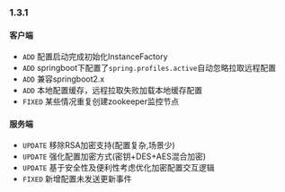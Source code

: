 ### 1.3.1
#### 客户端
 - `ADD` 配置启动完成初始化InstanceFactory
 - `ADD` springboot下配置了`spring.profiles.active`自动忽略拉取远程配置
 - `ADD` 兼容springboot2.x
 - `ADD` 本地配置缓存，远程拉取失败加载本地缓存配置
 - `FIXED` 某些情况重复创建zookeeper监控节点
 
#### 服务端
 - `UPDATE` 移除RSA加密支持(配置复杂,场景少)
 - `UPDATE` 强化配置加密方式(密钥+DES+AES混合加密)
 - `UPDATE` 基于安全性及便利性考虑优化加密配置交互逻辑
 - `FIXED` 新增配置未发送更新事件
 
